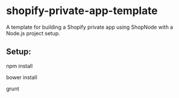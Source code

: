 # shopify-private-app-template

A template for building a Shopify private app using ShopNode with a Node.js project setup.

## Setup:

npm install

bower install

grunt

